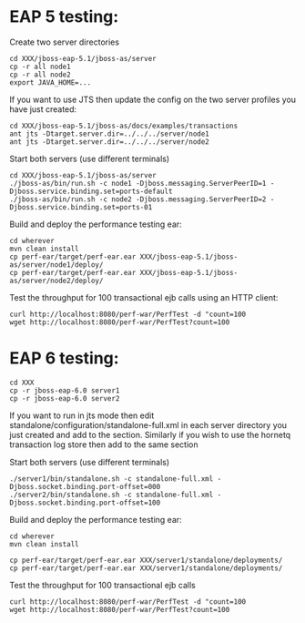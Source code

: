 
EAP 5 testing:
==============

Create two server directories 

	cd XXX/jboss-eap-5.1/jboss-as/server
	cp -r all node1
	cp -r all node2
	export JAVA_HOME=...

If you want to use JTS then update the config on the two server profiles you have just created:

	cd XXX/jboss-eap-5.1/jboss-as/docs/examples/transactions
	ant jts -Dtarget.server.dir=../../../server/node1
	ant jts -Dtarget.server.dir=../../../server/node2

Start both servers (use different terminals)

	cd XXX/jboss-eap-5.1/jboss-as/server
	./jboss-as/bin/run.sh -c node1 -Djboss.messaging.ServerPeerID=1 -Djboss.service.binding.set=ports-default
	./jboss-as/bin/run.sh -c node2 -Djboss.messaging.ServerPeerID=2 -Djboss.service.binding.set=ports-01

Build and deploy the performance testing ear:

	cd wherever
	mvn clean install
	cp perf-ear/target/perf-ear.ear XXX/jboss-eap-5.1/jboss-as/server/node1/deploy/
	cp perf-ear/target/perf-ear.ear XXX/jboss-eap-5.1/jboss-as/server/node2/deploy/

Test the throughput for 100 transactional ejb calls using an HTTP client:

	curl http://localhost:8080/perf-war/PerfTest -d "count=100
	wget http://localhost:8080/perf-war/PerfTest?count=100

EAP 6 testing:
==============

	cd XXX
	cp -r jboss-eap-6.0 server1
	cp -r jboss-eap-6.0 server2

If you want to run in jts mode then edit standalone/configuration/standalone-full.xml in each server
directory you just created and add <jts/> to the <subsystem xmlns="urn:jboss:domain:transactions:1.2">
section. Similarly if you wish to use the hornetq transaction log store then add <use-hornetq-store/>
to the same section

Start both servers (use different terminals)

	./server1/bin/standalone.sh -c standalone-full.xml -Djboss.socket.binding.port-offset=000
	./server2/bin/standalone.sh -c standalone-full.xml -Djboss.socket.binding.port-offset=100

Build and deploy the performance testing ear:

	cd wherever
	mvn clean install

	cp perf-ear/target/perf-ear.ear XXX/server1/standalone/deployments/
	cp perf-ear/target/perf-ear.ear XXX/server1/standalone/deployments/

Test the throughput for 100 transactional ejb calls

	curl http://localhost:8080/perf-war/PerfTest -d "count=100
	wget http://localhost:8080/perf-war/PerfTest?count=100

